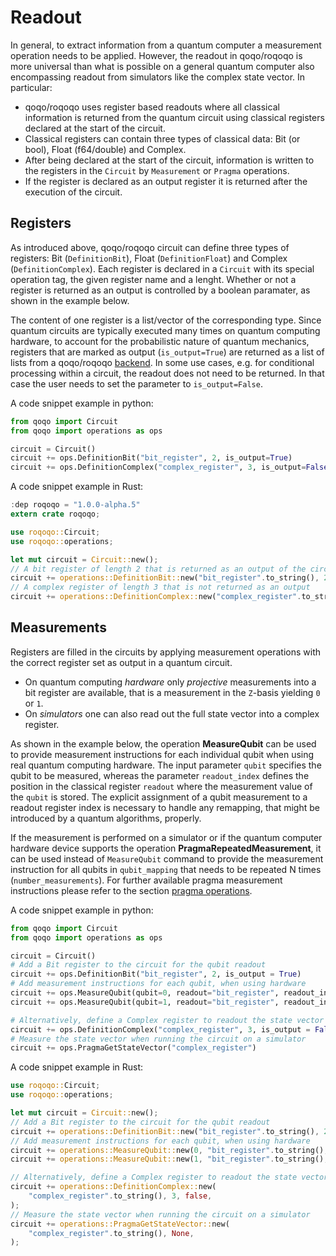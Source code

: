 # Readout

In general, to extract information from a quantum computer a measurement operation needs to be applied. However, the readout in qoqo/roqoqo is more universal than what is possible on a general quantum computer also encompassing readout from simulators like the complex state vector. In particular:

* qoqo/roqoqo uses register based readouts where all classical information is returned from the quantum circuit using classical registers declared at the start of the circuit.
* Classical registers can contain three types of classical data: Bit (or bool), Float (f64/double) and Complex.
* After being declared at the start of the circuit, information is written to the registers in the `Circuit` by `Measurement` or `Pragma` operations.
* If the register is declared as an output register it is returned after the execution of the circuit.

## Registers

As introduced above, qoqo/roqoqo circuit can define three types of registers: Bit (`DefinitionBit`), Float (`DefinitionFloat`) and Complex (`DefinitionComplex`).
Each register is declared in a `Circuit` with its special operation tag, the given register name and a lenght. Whether or not a register is returned as an output is controlled by a boolean paramater, as shown in the example below.

The content of one register is a list/vector of the corresponding type. Since quantum circuits are typically executed many times on quantum computing hardware, to account for the probabilistic nature of quantum mechanics, registers that are marked as output (`is_output=True`) are returned as a list of lists from a qoqo/roqoqo [backend](src/backend). In some use cases, e.g. for conditional processing within a circuit, the readout does not need to be returned. In that case the user needs to set the parameter to `is_output=False`.


A code snippet example in python:

```python
from qoqo import Circuit
from qoqo import operations as ops

circuit = Circuit()
circuit += ops.DefinitionBit("bit_register", 2, is_output=True)
circuit += ops.DefinitionComplex("complex_register", 3, is_output=False)
```


A code snippet example in Rust:

```rust
:dep roqoqo = "1.0.0-alpha.5"
extern crate roqoqo;

use roqoqo::Circuit;
use roqoqo::operations;

let mut circuit = Circuit::new();
// A bit register of length 2 that is returned as an output of the circuit
circuit += operations::DefinitionBit::new("bit_register".to_string(), 2, true);
// A complex register of length 3 that is not returned as an output
circuit += operations::DefinitionComplex::new("complex_register".to_string(), 3, false);
```


## Measurements

Registers are filled in the circuits by applying measurement operations with the correct register set as output in a quantum circuit.
* On quantum computing _hardware_ only _projective_ measurements into a bit register are available, that is a measurement in the `Z`-basis yielding `0` or `1`.
* On _simulators_ one can also read out the full state vector into a complex register.

As shown in the example below, the operation **MeasureQubit** can be used to provide measurement instructions for each individual qubit when using real quantum computing hardware. The input parameter `qubit` specifies the qubit to be measured, whereas the parameter `readout_index` defines the position in the classical register `readout` where the measurement value of the `qubit` is stored. The explicit assignment of a qubit measurement to a readout register index is necessary to handle any remapping, that might be introduced by a quantum algorithms, properly.

If the measurement is performed on a simulator or if the quantum computer hardware device supports the operation **PragmaRepeatedMeasurement**, it can be used instead of `MeasureQubit` command to provide the measurement instruction for all qubits in `qubit_mapping` that needs to be repeated N times (`number_measurements`).  For further available pragma measurement instructions please refer to the section [pragma operations](pragma.md).

A code snippet example in python:

```python
from qoqo import Circuit
from qoqo import operations as ops

circuit = Circuit()
# Add a Bit register to the circuit for the qubit readout
circuit += ops.DefinitionBit("bit_register", 2, is_output = True)
# Add measurement instructions for each qubit, when using hardware
circuit += ops.MeasureQubit(qubit=0, readout="bit_register", readout_index=0)
circuit += ops.MeasureQubit(qubit=1, readout="bit_register", readout_index=1)

# Alternatively, define a Complex register to readout the state vector
circuit += ops.DefinitionComplex("complex_register", 3, is_output = False)
# Measure the state vector when running the circuit on a simulator
circuit += ops.PragmaGetStateVector("complex_register")
```

A code snippet example in Rust:

```rust
use roqoqo::Circuit;
use roqoqo::operations;

let mut circuit = Circuit::new();
// Add a Bit register to the circuit for the qubit readout
circuit += operations::DefinitionBit::new("bit_register".to_string(), 2, true);
// Add measurement instructions for each qubit, when using hardware
circuit += operations::MeasureQubit::new(0, "bit_register".to_string(), 0);
circuit += operations::MeasureQubit::new(1, "bit_register".to_string(), 1);

// Alternatively, define a Complex register to readout the state vector
circuit += operations::DefinitionComplex::new(
    "complex_register".to_string(), 3, false,
);
// Measure the state vector when running the circuit on a simulator
circuit += operations::PragmaGetStateVector::new(
    "complex_register".to_string(), None,
);
```
